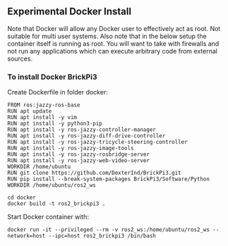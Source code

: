 ## Experimental Docker Install

Note that Docker will allow any Docker user to effectively act as root. Not suitable for multi user systems.
Also note that in the below setup the container itself is running as root. You will want to take with firewalls
and not run any applications which can execute arbitrary code from external sources.

### To install Docker BrickPi3

Create Dockerfile in folder docker:
```
FROM ros:jazzy-ros-base
RUN apt update
RUN apt install -y vim
RUN apt install -y python3-pip
RUN apt install -y ros-jazzy-controller-manager
RUN apt install -y ros-jazzy-diff-drive-controller
RUN apt install -y ros-jazzy-tricycle-steering-controller
RUN apt install -y ros-jazzy-image-tools
RUN apt install -y ros-jazzy-rosbridge-server
RUN apt install -y ros-jazzy-web-video-server
WORKDIR /home/ubuntu
RUN git clone https://github.com/DexterInd/BrickPi3.git
RUN pip install --break-system-packages BrickPi3/Software/Python
WORKDIR /home/ubuntu/ros2_ws
```

```
cd docker
docker build -t ros2_brickpi3 .
```

Start Docker container with:
```
docker run -it --privileged --rm -v ros2_ws:/home/ubuntu/ros2_ws --network=host --ipc=host ros2_brickpi3 /bin/bash
```
